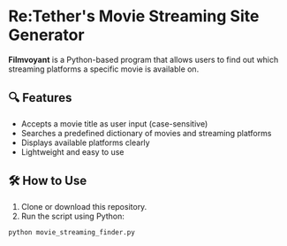 # Re:Tether's Movie Streaming Site Generator

**Filmvoyant** is a Python-based program that allows users to find out which streaming platforms a specific movie is available on.

## 🔍 Features

- Accepts a movie title as user input (case-sensitive)
- Searches a predefined dictionary of movies and streaming platforms
- Displays available platforms clearly
- Lightweight and easy to use

## 🛠 How to Use

1. Clone or download this repository.
2. Run the script using Python:

```bash
python movie_streaming_finder.py
